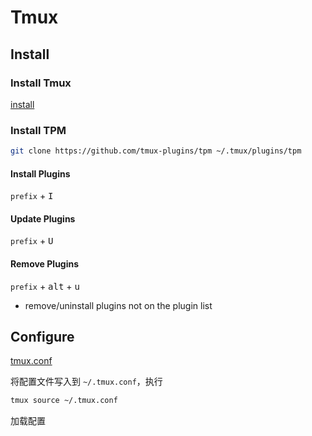 # Tmux

## Install

### Install Tmux

[install](./install.md)

### Install TPM

``` bash
git clone https://github.com/tmux-plugins/tpm ~/.tmux/plugins/tpm
```

#### Install Plugins

`prefix` + <kbd>I</kbd>

#### Update Plugins

`prefix` + <kbd>U</kbd>

#### Remove Plugins

`prefix` + <kbd>alt</kbd> + <kbd>u</kbd>
- remove/uninstall plugins not on the plugin list


## Configure

[tmux.conf](./tmux.conf)

将配置文件写入到 `~/.tmux.conf`，执行

``` bash
tmux source ~/.tmux.conf
```

加载配置

